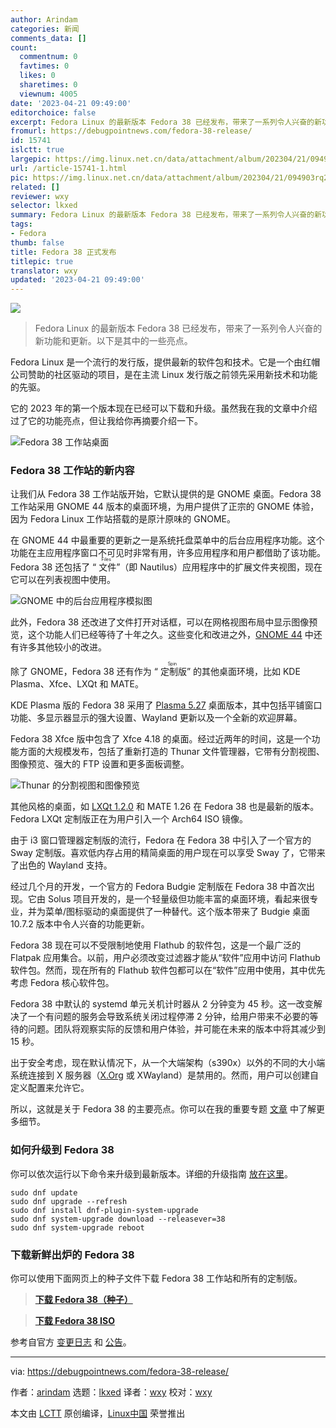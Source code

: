 ```yaml
---
author: Arindam
categories: 新闻
comments_data: []
count:
  commentnum: 0
  favtimes: 0
  likes: 0
  sharetimes: 0
  viewnum: 4005
date: '2023-04-21 09:49:00'
editorchoice: false
excerpt: Fedora Linux 的最新版本 Fedora 38 已经发布，带来了一系列令人兴奋的新功能和更新。以下是其中的一些亮点。
fromurl: https://debugpointnews.com/fedora-38-release/
id: 15741
islctt: true
largepic: https://img.linux.net.cn/data/attachment/album/202304/21/094903rq21hgkbog6ky1jb.jpg
url: /article-15741-1.html
pic: https://img.linux.net.cn/data/attachment/album/202304/21/094903rq21hgkbog6ky1jb.jpg.thumb.jpg
related: []
reviewer: wxy
selector: lkxed
summary: Fedora Linux 的最新版本 Fedora 38 已经发布，带来了一系列令人兴奋的新功能和更新。以下是其中的一些亮点。
tags:
- Fedora
thumb: false
title: Fedora 38 正式发布
titlepic: true
translator: wxy
updated: '2023-04-21 09:49:00'
---
```


![](https://img.linux.net.cn/data/attachment/album/202304/21/094903rq21hgkbog6ky1jb.jpg)



> 
> Fedora Linux 的最新版本 Fedora 38 已经发布，带来了一系列令人兴奋的新功能和更新。以下是其中的一些亮点。
> 
> 
> 


Fedora Linux 是一个流行的发行版，提供最新的软件包和技术。它是一个由红帽公司赞助的社区驱动的项目，是在主流 Linux 发行版之前领先采用新技术和功能的先驱。


它的 2023 年的第一个版本现在已经可以下载和升级。虽然我在我的文章中介绍过了它的功能亮点，但让我给你再摘要介绍一下。


![Fedora 38 工作站桌面](https://img.linux.net.cn/data/attachment/album/202304/21/095104bvkcvgynk10xc0dn.jpg)


### Fedora 38 工作站的新内容


让我们从 Fedora 38 工作站版开始，它默认提供的是 GNOME 桌面。Fedora 38 工作站采用 GNOME 44 版本的桌面环境，为用户提供了正宗的 GNOME 体验，因为 Fedora Linux 工作站搭载的是原汁原味的 GNOME。


在 GNOME 44 中最重要的更新之一是系统托盘菜单中的后台应用程序功能。这个功能在主应用程序窗口不可见时非常有用，许多应用程序和用户都借助了该功能。Fedora 38 还包括了 “<ruby> 文件 <rt>  Files </rt></ruby>”（即 Nautilus）应用程序中的扩展文件夹视图，现在它可以在列表视图中使用。


![GNOME 中的后台应用程序模拟图](https://img.linux.net.cn/data/attachment/album/202304/21/095118nm5n7jiqnj4qoqoh.jpg)


此外，Fedora 38 还改进了文件打开对话框，可以在网格视图布局中显示图像预览，这个功能人们已经等待了十年之久。这些变化和改进之外，[GNOME 44](https://www.debugpoint.com/gnome-44/) 中还有许多其他较小的改进。


除了 GNOME，Fedora 38 还有作为 “<ruby> 定制版 <rt>  Spin </rt></ruby>” 的其他桌面环境，比如 KDE Plasma、Xfce、LXQt 和 MATE。


KDE Plasma 版的 Fedora 38 采用了 [Plasma 5.27](https://www.debugpoint.com/kde-plasma-5-27/) 桌面版本，其中包括平铺窗口功能、多显示器显示的强大设置、Wayland 更新以及一个全新的欢迎屏幕。


Fedora 38 Xfce 版中包含了 Xfce 4.18 的桌面。经过近两年的时间，这是一个功能方面的大规模发布，包括了重新打造的 Thunar 文件管理器，它带有分割视图、图像预览、强大的 FTP 设置和更多面板调整。


![Thunar 的分割视图和图像预览](https://img.linux.net.cn/data/attachment/album/202304/21/095126tpmzey7hdf511i33.jpg)


其他风格的桌面，如 [LXQt 1.2.0](https://www.debugpoint.com/lxqt-1-2-0-features/) 和 MATE 1.26 在 Fedora 38 也是最新的版本。Fedora LXQt 定制版正在为用户引入一个 Arch64 ISO 镜像。


由于 i3 窗口管理器定制版的流行，Fedora 在 Fedora 38 中引入了一个官方的 Sway 定制版。喜欢低内存占用的精简桌面的用户现在可以享受 Sway 了，它带来了出色的 Wayland 支持。


经过几个月的开发，一个官方的 Fedora Budgie 定制版在 Fedora 38 中首次出现。它由 Solus 项目开发的，是一个轻量级但功能丰富的桌面环境，看起来很专业，并为菜单/图标驱动的桌面提供了一种替代。这个版本带来了 Budgie 桌面 10.7.2 版本中令人兴奋的功能更新。


Fedora 38 现在可以不受限制地使用 Flathub 的软件包，这是一个最广泛的 Flatpak 应用集合。以前，用户必须改变过滤器才能从“软件”应用中访问 Flathub 软件包。然而，现在所有的 Flathub 软件包都可以在“软件”应用中使用，其中优先考虑 Fedora 核心软件包。


Fedora 38 中默认的 systemd 单元关机计时器从 2 分钟变为 45 秒。这一改变解决了一个有问题的服务会导致系统关闭过程停滞 2 分钟，给用户带来不必要的等待的问题。团队将观察实际的反馈和用户体验，并可能在未来的版本中将其减少到 15 秒。


出于安全考虑，现在默认情况下，从一个大端架构（s390x）以外的不同的大小端系统连接到 X 服务器（[X.Org](http://X.Org) 或 XWayland）是禁用的。然而，用户可以创建自定义配置来允许它。


所以，这就是关于 Fedora 38 的主要亮点。你可以在我的重要专题 [文章](https://www.debugpoint.com/fedora-38/) 中了解更多细节。


### 如何升级到 Fedora 38


你可以依次运行以下命令来升级到最新版本。详细的升级指南 [放在这里](https://www.debugpoint.com/upgrade-fedora-38-from-fedora-37/)。



```
sudo dnf update
sudo dnf upgrade --refresh
sudo dnf install dnf-plugin-system-upgrade
sudo dnf system-upgrade download --releasever=38
sudo dnf system-upgrade reboot

```

### 下载新鲜出炉的 Fedora 38


你可以使用下面网页上的种子文件下载 Fedora 38 工作站和所有的定制版。



> 
> **[下载 Fedora 38（种子）](https://torrent.fedoraproject.org/)**
> 
> 
> 



> 
> **[下载 Fedora 38 ISO](https://fedoraproject.org/workstation/download/)**
> 
> 
> 


参考自官方 [变更日志](https://fedoraproject.org/wiki/Releases/38/ChangeSet) 和 [公告](https://fedoramagazine.org/whats-new-fedora-38-workstation/)。




---


via: <https://debugpointnews.com/fedora-38-release/>


作者：[arindam](https://debugpointnews.com/author/dpicubegmail-com/) 选题：[lkxed](https://github.com/lkxed/) 译者：[wxy](https://github.com/wxy) 校对：[wxy](https://github.com/wxy)


本文由 [LCTT](https://github.com/LCTT/TranslateProject) 原创编译，[Linux中国](https://linux.cn/) 荣誉推出